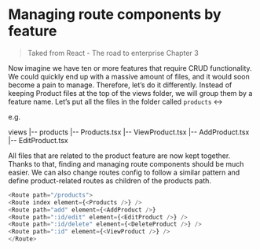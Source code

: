 # Managing route components by feature

> Taked from React - The road to enterprise Chapter 3

Now imagine we have ten or more features that require CRUD functionality. We could quickly end up with a massive amount of files, and it would soon become a pain to manage. Therefore, let’s do it differently. Instead of keeping Product files at the top of the views folder, we will group them by a feature name. Let’s put all the files in the folder called `products` <-> <Feature name> 

e.g.

views
|-- products
|-- Products.tsx
|-- ViewProduct.tsx
|-- AddProduct.tsx
|-- EditProduct.tsx

All files that are related to the product feature are now kept together. Thanks to that, finding and managing route components should be much easier. We can also change routes config to follow a similar pattern and define product-related routes as children of the products path.

```typescript
<Route path="/products">
<Route index element={<Products />} />
<Route path="add" element={<AddProduct />}
<Route path=":id/edit" element={<EditProduct />} />
<Route path=":id/delete" element={<DeleteProduct />} />
<Route path=":id" element={<ViewProduct />} />
</Route>
```